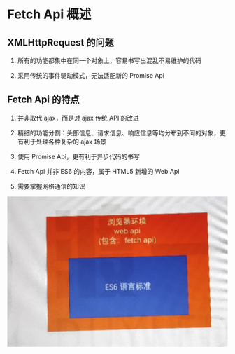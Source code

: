 # Fetch Api 概述

## XMLHttpRequest 的问题

1. 所有的功能都集中在同一个对象上，容易书写出混乱不易维护的代码

2. 采用传统的事件驱动模式，无法适配新的 Promise Api

## Fetch Api 的特点

1. 并非取代 ajax，而是对 ajax 传统 API 的改进

2. 精细的功能分割：头部信息、请求信息、响应信息等均分布到不同的对象，更有利于处理各种复杂的 ajax 场景

3. 使用 Promise Api，更有利于异步代码的书写

4. Fetch Api 并非 ES6 的内容，属于 HTML5 新增的 Web Api

5. 需要掌握网络通信的知识

<img src="1.jpg" />
